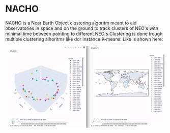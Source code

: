 # NACHO
NACHO is a Near Earth Object clustering algoritm meant to aid observatories in space and on the ground to track clusters of NEO's with minimal time between pointing to different NEO's
Clustering is done trough multiple clustering alhoritms like dor instance K-means. Like is shown here:

![](https://raw.githubusercontent.com/MarnixMeersman/NACHO2/main/ezgif.com-video-to-gif.gif)
